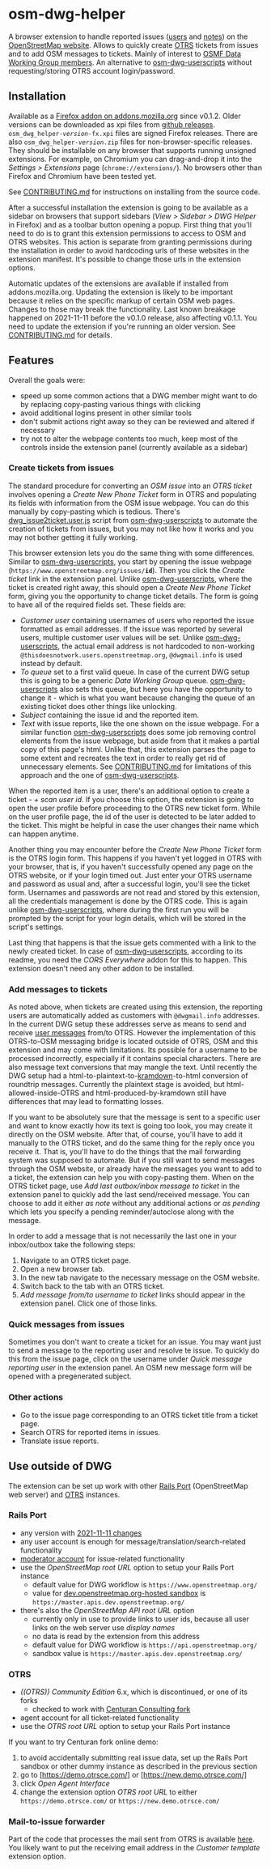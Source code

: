 # osm-dwg-helper

A browser extension to handle reported issues ([users](https://wiki.openstreetmap.org/wiki/Report_user) and [notes](https://wiki.openstreetmap.org/wiki/Notes#Reporting_notes)) on the [OpenStreetMap website](https://www.openstreetmap.org/).
Allows to quickly create [OTRS](https://github.com/OTRS/otrs) tickets from issues and to add OSM messages to tickets.
Mainly of interest to [OSMF Data Working Group members](https://wiki.osmfoundation.org/wiki/Data_Working_Group).
An alternative to [osm-dwg-userscripts] without requesting/storing OTRS account login/password.

## Installation

Available as a [Firefox addon on addons.mozilla.org](https://addons.mozilla.org/addon/osm-dwg-helper/) since v0.1.2. Older versions can be downloaded as xpi files from [github releases](https://github.com/AntonKhorev/osm-dwg-helper/releases/). `osm_dwg_helper-`*`version`*`-fx.xpi` files are signed Firefox releases. There are also `osm_dwg_helper-`*`version`*`.zip` files for non-browser-specific releases. They should be installable on any browser that supports running unsigned extensions. For example, on Chromium you can drag-and-drop it into the *Settings > Extensions* page (`chrome://extensions/`). No browsers other than Firefox and Chromium have been tested yet.

See [CONTRIBUTING.md](./CONTRIBUTING.md#build-and-install) for instructions on installing from the source code.

After a successful installation the extension is going to be available as a sidebar on browsers that support sidebars (*View > Sidebar > DWG Helper* in Firefox) and as a toolbar button opening a popup. First thing that you'll need to do is to grant this extension permissions to access to OSM and OTRS websites. This action is separate from granting permissions during the installation in order to avoid hardcoding urls of these websites in the extension manifest. It's possible to change those urls in the extension options.

Automatic updates of the extensions are available if installed from addons.mozilla.org. Updating the extension is likely to be important because it relies on the specific markup of certain OSM web pages. Changes to those may break the functionality. Last known breakage happened on 2021-11-11 before the v0.1.0 release, also affecting v0.1.1. You need to update the extension if you're running an older version. See [CONTRIBUTING.md](./CONTRIBUTING.md#content-scripts) for details.

## Features

Overall the goals were:

- speed up some common actions that a DWG member might want to do by replacing copy-pasting various things with clicking
- avoid additional logins present in other similar tools
- don't submit actions right away so they can be reviewed and altered if necessary
- try not to alter the webpage contents too much, keep most of the controls inside the extension panel (currently available as a sidebar)

### Create tickets from issues

The standard procedure for converting an *OSM issue* into an *OTRS ticket* involves opening a *Create New Phone Ticket* form in OTRS and populating its fields with information from the OSM issue webpage. You can do this manually by copy-pasting which is tedious. There's [dwg_issue2ticket.user.js](https://github.com/woodpeck/osm-dwg-userscripts#dwg_issue2ticketuserjs) script from [osm-dwg-userscripts] to automate the creation of tickets from issues, but you may not like how it works and you may not bother getting it fully working.

This browser extension lets you do the same thing with some differences. Similar to [osm-dwg-userscripts], you start by opening the issue webpage (`https://www.openstreetmap.org/issues/`**`id`**). Then you click the *Create ticket* link in the extension panel. Unlike [osm-dwg-userscripts], where the ticket is created right away, this should open a *Create New Phone Ticket* form, giving you the opportunity to change ticket details. The form is going to have all of the required fields set. These fields are:

- *Customer user* containing usernames of users who reported the issue formatted as email addresses. If the issue was reported by several users, multiple customer user values will be set. Unlike [osm-dwg-userscripts], the actual email address is not hardcoded to non-working `@thisdoesnotwork.users.openstreetmap.org`, `@dwgmail.info` is used instead by default.
- *To queue* set to a first valid queue. In case of the current DWG setup this is going to be a generic *Data Working Group* queue. [osm-dwg-userscripts] also sets this queue, but here you have the opportunity to change it - which is what you want because changing the queue of an existing ticket does other things like unlocking.
- *Subject* containing the issue id and the reported item.
- *Text* with issue reports, like the one shown on the issue webpage. For a similar function [osm-dwg-userscripts] does some job removing control elements from the issue webpage, but aside from that it makes a partial copy of this page's html. Unlike that, this extension parses the page to some extent and recreates the text in order to really get rid of unnecessary elements. See [CONTRIBUTING.md](./CONTRIBUTING.md#content-scripts) for limitations of this approach and the one of [osm-dwg-userscripts].

When the reported item is a user, there's an additional option to create a ticket - *+ scan user id*. If you choose this option, the extension is going to open the user profile before proceeding to the OTRS new ticket form. While on the user profile page, the id of the user is detected to be later added to the ticket. This might be helpful in case the user changes their name which can happen anytime.

Another thing you may encounter before the *Create New Phone Ticket* form is the OTRS login form. This happens if you haven't yet logged in OTRS with your browser, that is, if you haven't successfully opened any page on the OTRS website, or if your login timed out. Just enter your OTRS username and password as usual and, after a successful login, you'll see the ticket form. Usernames and passwords are not read and stored by this extension, all the credentials management is done by the OTRS code. This is again unlike [osm-dwg-userscripts], where during the first run you will be prompted by the script for your login details, which will be stored in the script's settings.

Last thing that happens is that the issue gets commented with a link to the newly created ticket. In case of [osm-dwg-userscripts], according to its readme, you need the *CORS Everywhere* addon for this to happen. This extension doesn't need any other addon to be installed.

### Add messages to tickets

As noted above, when tickets are created using this extension, the reporting users are automatically added as customers with `@dwgmail.info` addresses. In the current DWG setup these addresses serve as means to send and receive [user messages](https://wiki.openstreetmap.org/wiki/Web_front_end#User_messaging) from/to OTRS. However the implementation of this OTRS-to-OSM messaging bridge is located outside of OTRS, OSM and this extension and may come with limitations. Its possible for a username to be processed incorrectly, especially if it contains special characters. There are also message text conversions that may mangle the text. Until recently the DWG setup had a html-to-plaintext-to-[kramdown](https://kramdown.gettalong.org/)-to-html conversion of roundtrip messages. Currently the plaintext stage is avoided, but html-allowed-inside-OTRS and html-produced-by-kramdown still have differences that may lead to formatting losses.

If you want to be absolutely sure that the message is sent to a specific user and want to know exactly how its text is going too look, you may create it directly on the OSM website. After that, of course, you'll have to add it manually to the OTRS ticket, and do the same thing for the reply once you receive it. That is, you'll have to do the things that the mail forwarding system was supposed to automate. But if you still want to send messages through the OSM website, or already have the messages you want to add to a ticket, the extension can help you with copy-pasting them. When on the OTRS ticket page, use *Add last outbox/inbox message to ticket* in the extension panel to quickly add the last send/received message. You can choose to add it either *as note* without any additional actions or *as pending* which lets you specify a pending reminder/autoclose along with the message.

In order to add a message that is not necessarily the last one in your inbox/outbox take the following steps:

1. Navigate to an OTRS ticket page.
2. Open a new browser tab.
3. In the new tab navigate to the necessary message on the OSM website.
4. Switch back to the tab with an OTRS ticket.
5. *Add message from/to username to ticket* links should appear in the extension panel. Click one of those links.

### Quick messages from issues

Sometimes you don't want to create a ticket for an issue. You may want just to send a message to the reporting user and resolve te issue. To quickly do this from the issue page, click on the username under *Quick message reporting user* in the extension panel. An OSM new message form will be opened with a pregenerated subject.

### Other actions

- Go to the issue page corresponding to an OTRS ticket title from a ticket page.
- Search OTRS for reported items in issues.
- Translate issue reports.

## Use outside of DWG

The extension can be set up work with other [Rails Port](https://github.com/openstreetmap/openstreetmap-website) (OpenStreetMap web server) and [OTRS](https://github.com/OTRS/otrs) instances.

### Rails Port

- any version with [2021-11-11 changes](https://github.com/openstreetmap/openstreetmap-website/commit/e21b9b2bf16d8d27312a82ae4ede5500e618fe88)
- any user account is enough for message/translation/search-related functionality
- [moderator account](https://wiki.openstreetmap.org/wiki/Web_front_end#Moderators) for issue-related functionality
- use the *OpenStreetMap root URL* option to setup your Rails Port instance
  - default value for DWG workflow is `https://www.openstreetmap.org/`
  - value for [dev.openstreetmap.org-hosted sandbox](https://wiki.openstreetmap.org/wiki/Master.apis.dev.openstreetmap.org) is `https://master.apis.dev.openstreetmap.org/`
- there's also the *OpenStreetMap API root URL* option
  - currently only in use to provide links to user ids, because all user links on the web server use *display names*
  - no data is read by the extension from this address
  - default value for DWG workflow is `https://api.openstreetmap.org/`
  - sandbox value is `https://master.apis.dev.openstreetmap.org/`

### OTRS

- *((OTRS)) Community Edition* 6.x, which is discontinued, or one of its forks
  - checked to work with [Centuran Consulting fork](https://otrscommunityedition.com/)
- agent account for all ticket-related functionality
- use the *OTRS root URL* option to setup your Rails Port instance

If you want to try Centuran fork online demo:

1. to avoid accidentally submitting real issue data, set up the Rails Port sandbox or other dummy instance as described in the previous section
2. go to [https://demo.otrsce.com/] or [https://new.demo.otrsce.com/]
3. click *Open Agent Interface*
4. change the extension option *OTRS root URL* to either `https://demo.otrsce.com/` or `https://new.demo.otrsce.com/`

### Mail-to-issue forwarder

Part of the code that processes the mail sent from OTRS is available [here](https://github.com/AntonKhorev/osm-dwg-mail-reader). You likely want to put the receiving email address in the *Customer template* extension option.

[osm-dwg-userscripts]: https://github.com/woodpeck/osm-dwg-userscripts
